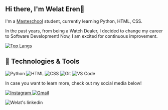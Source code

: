 ## Hi there, I'm Welat Eren👋

I'm a <a href="www.masterschool.com">Masteschool</a> student, currently learning Python, HTML, CSS.

In the past years, from being a Watch Dealer, I decided to change my career to Software Development! Now, I am excited for continuous improvement.

[![Top Langs](https://github-readme-stats.vercel.app/api/top-langs/?username=Welat-e&layout=compact)](https://github.com/Welat-E/github-readme-stats)


## 🔧 Technologies & Tools

![Python](https://img.shields.io/badge/Python-3776AB?style=for-the-badge&logo=python&logoColor=white)
![HTML](https://img.shields.io/badge/HTML-E34F26?style=for-the-badge&logo=html5&logoColor=white)
![CSS](https://img.shields.io/badge/CSS-1572B6?style=for-the-badge&logo=css3&logoColor=white)
![Git](https://img.shields.io/badge/Git-F05032?style=for-the-badge&logo=git&logoColor=white)
![VS Code](https://img.shields.io/badge/VS%20Code-007ACC?style=for-the-badge&logo=visual-studio-code&logoColor=white)





In case you want to learn more, check out my social media below!

<p>
  <a href="https://www.instagram.com/welat__e/">
    <img alt="Instagram" src="https://img.shields.io/badge/Instagram-%23E4405F.svg?style=for-the-badge&logo=Instagram&logoColor=white" />
  </a>
  <a href="mailto:welaterenug@gmail.com">
    <img alt="Gmail" src="https://img.shields.io/badge/Gmail-EA4335?logo=gmail&logoColor=white&style=for-the-badge" />
  </a>
</p>
   <a href="https://www.linkedin.com/in/welateren/" target="_blank">
    <img align="left" alt="Welat's linkedin" src="https://img.shields.io/badge/linkedin-%230077B5.svg?style=for-the-badge&logo=linkedin&logoColor=white"/>
  </a>
